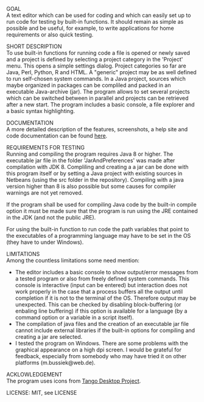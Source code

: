 GOAL<br>
A text editor which can be used for coding and which can easily set up to run code for
testing by built-in functions. It should remain as simple as possible and be useful, for
example, to write applications for home requirements or also quick testing.
<p>
SHORT DESCRIPTION<br>
To use built-in functions for running code a file is opened or newly saved and a project
is defined by selecting a project category in the 'Project' menu. This opens a simple
settings dialog. Project categories so far are Java, Perl, Python, R and HTML. A "generic"
project may be as well defined to run self-chosen system commands. In a Java project,
sources which maybe organized in packages can be compliled and packed in an executable
Java-archive (jar). The program allows to set several projects which can be switched between
in parallel and projects can be retrieved after a new start. The program includes a basic
console, a file explorer and a basic syntax highlighting.
<p>
DOCUMENTATION<br>
A more detailed description of the features, screenshots, a help site and code documentation
can be found <a href="https://eadgyth.github.io/Programming-Editor/">here</a>.
<p>
REQUIREMENTS FOR TESTING<br>
Running and compiling the program requires Java 8 or higher. The executable jar file in the
folder 'JarAndPreferences' was made after compilation with JDK 8. Compliling and creating a
a jar can be done with this program itself or by setting a Java project with existing sources
in Netbeans (using the src folder in the repository). Compiling with a java version higher than
8 is also possible but some causes for compiler warnings are not yet removed.
<p>
If the program shall be used for compiling Java code by the built-in compile option it must be
made sure that the program is run using the JRE contained in the JDK (and not the public JRE).
<p>
For using the built-in function to run code the path variables that point to the executables
of a programming language may have to be set in the OS (they have to under Windows).
<p>
LIMITATIONS<br>
Among the countless limitations some need mention:
<ul>
<li>The editor includes a basic console to show output/error messages from a tested program
    or also from freely defined system commands. This console is interactive (input can be
    entered) but interaction does not work properly in the case that a process buffers all
    the output until completion if it is not to the terminal of the OS. Therefore output
    may be unexpected. This can be checked by disabling block-buffering (or enbaling line
    buffering) if this option is available for a language (by a command option or a variable
    in a script itself).</li>
<li>The compilation of java files and the creation of an executable jar file cannot include
    external libraries if the built-in options for compiling and creating a jar are selected.</li>
<li>I tested the program on Windows. There are some problems with the graphical appearance
    on a high dpi screen. I would be grateful for feedback, especially from somebody who may
    have tried it on other platforms (m.bussiek@web.de).</li>
</ul>
<p>
ACKLOWLEDGEMENT<br>
The program uses icons from
<a href="https://github.com/Distrotech/tango-icon-theme">Tango Desktop Project</a>.
<p>
LICENSE: MIT, see LICENSE<br>
